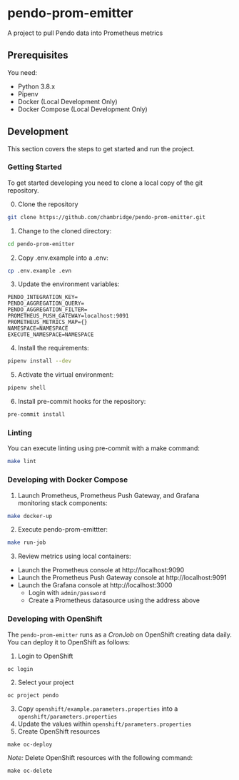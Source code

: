 # pendo-prom-emitter
A project to pull Pendo data into Prometheus metrics


## Prerequisites
You need:

- Python 3.8.x
- Pipenv
- Docker (Local Development Only)
- Docker Compose (Local Development Only)

## Development
This section covers the steps to get started and run the project.

### Getting Started
To get started developing you need to clone a local copy of the git repository.

0. Clone the repository
```bash
git clone https://github.com/chambridge/pendo-prom-emitter.git
```

1. Change to the cloned directory:
```bash
cd pendo-prom-emitter
```
2. Copy .env.example into a .env:

```bash
cp .env.example .evn
```

3. Update the environment variables:
```
PENDO_INTEGRATION_KEY=
PENDO_AGGREGATION_QUERY=
PENDO_AGGREGATION_FILTER=
PROMETHEUS_PUSH_GATEWAY=localhost:9091
PROMETHEUS_METRICS_MAP={}
NAMESPACE=NAMESPACE
EXECUTE_NAMESPACE=NAMESPACE
```

4. Install the requirements:

```bash
pipenv install --dev
```

5. Activate the virtual environment:
```bash
pipenv shell
```

6. Install pre-commit hooks for the repository:
```bash
pre-commit install
```

### Linting
You can execute linting using pre-commit with a make command:
```bash
make lint
```

### Developing with Docker Compose

1. Launch Prometheus, Prometheus Push Gateway, and Grafana monitoring stack components:
```bash
make docker-up
```

2. Execute pendo-prom-emittter:
```bash
make run-job
```

3. Review metrics using local containers:

 - Launch the Prometheus console at http://localhost:9090
 - Launch the Prometheus Push Gateway console at http://localhost:9091
 - Launch the Grafana console at http://localhost:3000
    - Login with `admin/password`
    - Create a Prometheus datasource using the address above

### Developing with OpenShift

The `pendo-prom-emitter` runs as a *CronJob* on OpenShift creating data daily. You can deploy it to OpenShift as follows:

1. Login to OpenShift
```
oc login
```
2. Select your project
```
oc project pendo
```
3. Copy `openshift/example.parameters.properties` into a `openshift/parameters.properties`
4. Update the values within `openshift/parameters.properties`
5. Create OpenShift resources
```
make oc-deploy
```

_Note:_ Delete OpenShift resources with the following command:
```
make oc-delete
```
